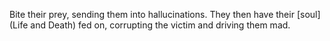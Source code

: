 Bite their prey, sending them into hallucinations. They then have their [soul](Life and Death) fed on, corrupting the victim and driving them mad.
